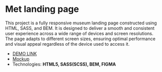 # Met landing page
This project is a fully responsive museum landing page constructed using HTML, SASS, and BEM.
It is designed to deliver a smooth and consistent user experience across a wide range of devices and screen resolutions.
The page adapts to different screen sizes, ensuring optimal performance and visual appeal regardless of the device used to access it.

- [DEMO LINK](https://sylcym.github.io/met-landing-page/)
- [Mockup](https://www.figma.com/file/lSR1m42L9YwzQwzzxKwHpw/THE-MET?type=design&node-id=8590-29&t=E5toP8IBBFJPQtlL-0)
- Technologies: **HTML5, SASS(SCSS), BEM, FIGMA**
